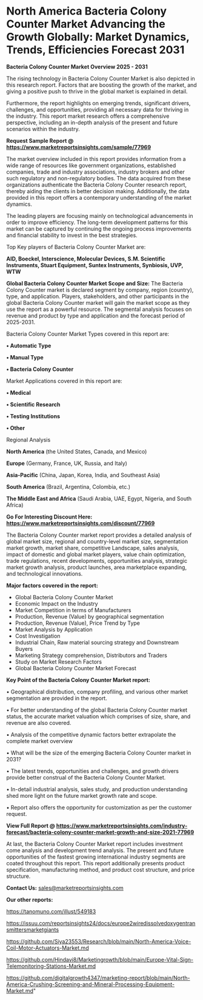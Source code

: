 # North America Bacteria Colony Counter Market Advancing the Growth Globally: Market Dynamics, Trends, Efficiencies Forecast 2031

<Strong> Bacteria Colony Counter Market Overview 2025 - 2031</strong>

The rising technology in Bacteria Colony Counter Market is also depicted in this research report. Factors that are boosting the growth of the market, and giving a positive push to thrive in the global market is explained in detail.

Furthermore, the report highlights on emerging trends, significant drivers, challenges, and opportunities, providing all necessary data for thriving in the industry. This report market research offers a comprehensive perspective, including an in-depth analysis of the present and future scenarios within the industry.

<strong>Request Sample Report @ <a href=https://www.marketreportsinsights.com/sample/77969>https://www.marketreportsinsights.com/sample/77969</a></strong>

The market overview included in this report provides information from a wide range of resources like government organizations, established companies, trade and industry associations, industry brokers and other such regulatory and non-regulatory bodies. The data acquired from these organizations authenticate the Bacteria Colony Counter research report, thereby aiding the clients in better decision making. Additionally, the data provided in this report offers a contemporary understanding of the market dynamics.

The leading players are focusing mainly on technological advancements in order to improve efficiency. The long-term development patterns for this market can be captured by continuing the ongoing process improvements and financial stability to invest in the best strategies.

Top Key players of Bacteria Colony Counter Market are:

<strong>AID, Boeckel, Interscience, Molecular Devices, S.M. Scientific Instruments, Stuart Equipment, Suntex Instruments, Synbiosis, UVP, WTW</strong>

<strong><b>Global Bacteria Colony Counter Market Scope and Size:</b></strong>
The Bacteria Colony Counter market is declared segment by company, region (country), type, and application. Players, stakeholders, and other participants in the global Bacteria Colony Counter market will gain the market scope as they use the report as a powerful resource. The segmental analysis focuses on revenue and product by type and application and the forecast period of 2025-2031.

Bacteria Colony Counter Market Types covered in this report are:

<strong>• Automatic Type

• Manual Type

• Bacteria Colony Counter</strong>

Market Applications covered in this report are:

<strong>• Medical

• Scientific Research

• Testing Institutions

• Other</strong> 

Regional Analysis

<strong>North America</strong> (the United States, Canada, and Mexico)

<strong>Europe</strong> (Germany, France, UK, Russia, and Italy)

<strong>Asia-Pacific</strong> (China, Japan, Korea, India, and Southeast Asia)

<strong>South America</strong> (Brazil, Argentina, Colombia, etc.)

<strong>The Middle East and Africa</strong> (Saudi Arabia, UAE, Egypt, Nigeria, and South Africa)

<strong>Go For Interesting Discount Here: <a href=https://www.marketreportsinsights.com/discount/77969>https://www.marketreportsinsights.com/discount/77969</a></strong>

The Bacteria Colony Counter market report provides a detailed analysis of global market size, regional and country-level market size, segmentation market growth, market share, competitive Landscape, sales analysis, impact of domestic and global market players, value chain optimization, trade regulations, recent developments, opportunities analysis, strategic market growth analysis, product launches, area marketplace expanding, and technological innovations.

<strong><b>Major factors covered in the report:</b></strong>
<ul>
  <li>Global Bacteria Colony Counter Market </li>
  <li>Economic Impact on the Industry</li>
  <li>Market Competition in terms of Manufacturers</li>
  <li>Production, Revenue (Value) by geographical segmentation</li>
  <li>Production, Revenue (Value), Price Trend by Type</li>
  <li>Market Analysis by Application</li>
  <li>Cost Investigation</li>
  <li>Industrial Chain, Raw material sourcing strategy and Downstream Buyers</li>
  <li>Marketing Strategy comprehension, Distributors and Traders</li>
  <li>Study on Market Research Factors</li>
  <li>Global Bacteria Colony Counter Market Forecast</li>
</ul>

<strong><b>Key Point of the Bacteria Colony Counter Market report:</b></strong>

• Geographical distribution, company profiling, and various other market segmentation are provided in the report.

• For better understanding of the global Bacteria Colony Counter market status, the accurate market valuation which comprises of size, share, and revenue are also covered.

• Analysis of the competitive dynamic factors better extrapolate the complete market overview

• What will be the size of the emerging Bacteria Colony Counter market in 2031?

• The latest trends, opportunities and challenges, and growth drivers provide better construal of the Bacteria Colony Counter Market.

• In-detail industrial analysis, sales study, and production understanding shed more light on the future market growth rate and scope.

• Report also offers the opportunity for customization as per the customer request.

<strong><b>View Full Report @ <a href=https://www.marketreportsinsights.com/industry-forecast/bacteria-colony-counter-market-growth-and-size-2021-77969>https://www.marketreportsinsights.com/industry-forecast/bacteria-colony-counter-market-growth-and-size-2021-77969</a></b></strong>


At last, the Bacteria Colony Counter Market report includes investment come analysis and development trend analysis. The present and future opportunities of the fastest growing international industry segments are coated throughout this report. This report additionally presents product specification, manufacturing method, and product cost structure, and price structure.

<strong>Contact Us:</strong>
sales@marketreportsinsights.com

<strong>Our other reports:</strong>

<a href=https://tanomuno.com/illust/549183>https://tanomuno.com/illust/549183</a>

<a href=https://issuu.com/reportsinsights24/docs/europe2wiredissolvedoxygentransmittersmarketgiants>https://issuu.com/reportsinsights24/docs/europe2wiredissolvedoxygentransmittersmarketgiants</a>

<a href=https://github.com/Siya23553/Research/blob/main/North-America-Voice-Coil-Motor-Actuators-Market.md>https://github.com/Siya23553/Research/blob/main/North-America-Voice-Coil-Motor-Actuators-Market.md</a>

<a href=https://github.com/Hindavi8/Marketingrowth/blob/main/Europe-Vital-Sign-Telemonitoring-Stations-Market.md>https://github.com/Hindavi8/Marketingrowth/blob/main/Europe-Vital-Sign-Telemonitoring-Stations-Market.md</a>

<a href=https://github.com/digitalgrowth4347/marketing-report/blob/main/North-America-Crushing-Screening-and-Mineral-Processing-Equipment-Market.md>https://github.com/digitalgrowth4347/marketing-report/blob/main/North-America-Crushing-Screening-and-Mineral-Processing-Equipment-Market.md</a>"

